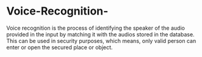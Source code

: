 # Voice-Recognition-
Voice recognition is the process of identifying the speaker of the audio provided in the input by matching it with the audios stored in the database. This can be used in security purposes, which means, only valid person can enter or open the secured place or object.
